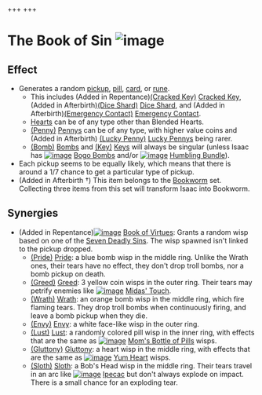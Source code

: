 +++
+++

 # The Book of Sin ![image](/image/The_Book_of_Sin.png) 

Effect
--------


* Generates a random [pickup](/wiki/Pickup "Pickup"), [pill](/wiki/Pill "Pill"), [card](/wiki/Card "Card"), or [rune](/wiki/Rune "Rune").
	+ This includes (Added in Repentance)[(Cracked Key)](/wiki/Cracked_Key "Cracked Key") [Cracked Key](/wiki/Cracked_Key "Cracked Key"), (Added in Afterbirth)[(Dice Shard)](/wiki/Dice_Shard "Dice Shard") [Dice Shard](/wiki/Dice_Shard "Dice Shard"), and (Added in Afterbirth)[(Emergency Contact)](/wiki/Emergency_Contact "Emergency Contact") [Emergency Contact](/wiki/Emergency_Contact "Emergency Contact").
	+ [Hearts](/wiki/Hearts "Hearts") can be of any type other than Blended Hearts.
	+ [(Penny)](/wiki/Penny "Penny") [Pennys](/wiki/Penny "Penny") can be of any type, with higher value coins and (Added in Afterbirth) [(Lucky Penny)](/wiki/Lucky_Penny "Lucky Penny") [Lucky Pennys](/wiki/Lucky_Penny "Lucky Penny") being rarer.
	+ [(Bomb)](/wiki/Bomb "Bomb") [Bombs](/wiki/Bomb "Bomb") and [(Key)](/wiki/Key "Key") [Keys](/wiki/Key "Key") will always be singular (unless Isaac has [![image](/image/Bogo_Bombs.png)](/wiki/Bogo_Bombs "Bogo Bombs") [Bogo Bombs](/wiki/Bogo_Bombs "Bogo Bombs") and/or [![image](/image/Humbling_Bundle.png)](/wiki/Humbling_Bundle "Humbling Bundle") [Humbling Bundle](/wiki/Humbling_Bundle "Humbling Bundle")).
* Each pickup seems to be equally likely, which means that there is around a 1/7 chance to get a particular type of pickup.
* (Added in Afterbirth †) This item belongs to the [Bookworm](/wiki/Bookworm "Bookworm") set. Collecting three items from this set will transform Isaac into Bookworm.


Synergies
-----------


* (Added in Repentance)[![image](/image/Book_of_Virtues.png)](/wiki/Book_of_Virtues "Book of Virtues") [Book of Virtues](/wiki/Book_of_Virtues "Book of Virtues"): Grants a random wisp based on one of the [Seven Deadly Sins](/wiki/Seven_Deadly_Sins "Seven Deadly Sins"). The wisp spawned isn't linked to the pickup dropped.
	+ [(Pride)](/wiki/Pride "Pride") [Pride](/wiki/Pride "Pride"): a blue bomb wisp in the middle ring. Unlike the Wrath ones, their tears have no effect, they don't drop troll bombs, nor a bomb pickup on death.
	+ [(Greed)](/wiki/Greed "Greed") [Greed](/wiki/Greed "Greed"): 3 yellow coin wisps in the outer ring. Their tears may petrify enemies like [![image](/image/Midas%27_Touch.png)](/wiki/Midas%27_Touch "Midas' Touch") [Midas' Touch](/wiki/Midas%27_Touch "Midas' Touch").
	+ [(Wrath)](/wiki/Wrath "Wrath") [Wrath](/wiki/Wrath "Wrath"): an orange bomb wisp in the middle ring, which fire flaming tears. They drop troll bombs when continuously firing, and leave a bomb pickup when they die.
	+ [(Envy)](/wiki/Envy "Envy") [Envy](/wiki/Envy "Envy"): a white face-like wisp in the outer ring.
	+ [(Lust)](/wiki/Lust "Lust") [Lust](/wiki/Lust "Lust"): a randomly colored pill wisp in the inner ring, with effects that are the same as [![image](/image/Mom%27s_Bottle_of_Pills.png)](/wiki/Mom%27s_Bottle_of_Pills "Mom's Bottle of Pills") [Mom's Bottle of Pills](/wiki/Mom%27s_Bottle_of_Pills "Mom's Bottle of Pills") wisps.
	+ [(Gluttony)](/wiki/Gluttony "Gluttony") [Gluttony](/wiki/Gluttony "Gluttony"): a heart wisp in the middle ring, with effects that are the same as [![image](/image/Yum_Heart.png)](/wiki/Yum_Heart "Yum Heart") [Yum Heart](/wiki/Yum_Heart "Yum Heart") wisps.
	+ [(Sloth)](/wiki/Sloth "Sloth") [Sloth](/wiki/Sloth "Sloth"): a Bob's Head wisp in the middle ring. Their tears travel in an arc like [![image](/image/Ipecac.png)](/wiki/Ipecac "Ipecac") [Ipecac](/wiki/Ipecac "Ipecac") but don't always explode on impact. There is a small chance for an exploding tear.


